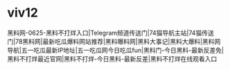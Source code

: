# viv12
黑料网-0625-黑料不打烊入口|Telegram频道传送门|74猫导航主站|74猫传送门|78黑料网|最新吃瓜爆料网站推荐|黑料曝料网|黑料大事记|黑料大爆料|黑料网导航|五一吃瓜最新IP地址|五一吃瓜网今日吃瓜fun|黑料门-今日黑料-最新反差免|黑料不打烊最近官网|黑料不打烊-今日黑料-最新反差|黑料不打烊在线观看入口
